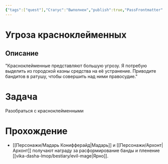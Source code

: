 ```yaml
---
{"tags":["quest"],"Статус":"Выполнен","publish":true,"PassFrontmatter":true,"created":"2025-04-02T16:03:41.964+03:00","updated":"2025-04-02T16:03:41.964+03:00"}
---
```


# Угроза красноклeйменных
## Описание

"Красноклейменные представляют большую угрозу. Я потребую выделить из городской казны средства на её устранение. Приводите бандитов в ратушу, чтобы совершить над ними правосудие."

# Задача

Разобраться с красноклейменными
# Прохождение
- [[Персонажи/Мадарь Конифферайд\|Мадарь]] и [[Персонажи/Архонт\|Архонт]] получают награду за расформирование банды и пленение [[vika-dasha-lmop/bestiary/evil-mage\|Ярно]].

